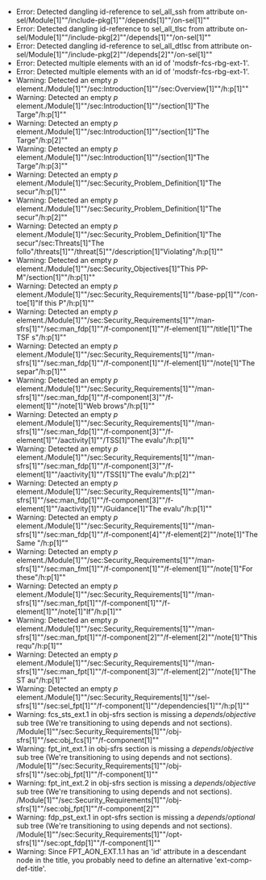 * Error: Detected dangling id-reference to sel_all_ssh from attribute
        on-sel/Module[1]""/include-pkg[1]""/depends[1]""/on-sel[1]""
* Error: Detected dangling id-reference to sel_all_tlsc from attribute
        on-sel/Module[1]""/include-pkg[2]""/depends[1]""/on-sel[1]""
* Error: Detected dangling id-reference to sel_all_dtlsc from attribute
        on-sel/Module[1]""/include-pkg[2]""/depends[2]""/on-sel[1]""
* Error: Detected multiple elements with an id of 'modsfr-fcs-rbg-ext-1'.
* Error: Detected multiple elements with an id of 'modsfr-fcs-rbg-ext-1'.
* Warning: Detected an empty _p_ element./Module[1]""/sec:Introduction[1]""/sec:Overview[1]""/h:p[1]""
* Warning: Detected an empty _p_ element./Module[1]""/sec:Introduction[1]""/section[1]"The Targe"/h:p[1]""
* Warning: Detected an empty _p_ element./Module[1]""/sec:Introduction[1]""/section[1]"The Targe"/h:p[2]""
* Warning: Detected an empty _p_ element./Module[1]""/sec:Introduction[1]""/section[1]"The Targe"/h:p[3]""
* Warning: Detected an empty _p_ element./Module[1]""/sec:Security_Problem_Definition[1]"The secur"/h:p[1]""
* Warning: Detected an empty _p_ element./Module[1]""/sec:Security_Problem_Definition[1]"The secur"/h:p[2]""
* Warning: Detected an empty _p_ element./Module[1]""/sec:Security_Problem_Definition[1]"The secur"/sec:Threats[1]"The follo"/threats[1]""/threat[5]""/description[1]"Violating"/h:p[1]""
* Warning: Detected an empty _p_ element./Module[1]""/sec:Security_Objectives[1]"This PP-M"/section[1]""/h:p[1]""
* Warning: Detected an empty _p_ element./Module[1]""/sec:Security_Requirements[1]""/base-pp[1]""/con-toe[1]"If this P"/h:p[1]""
* Warning: Detected an empty _p_ element./Module[1]""/sec:Security_Requirements[1]""/man-sfrs[1]""/sec:man_fdp[1]""/f-component[1]""/f-element[1]""/title[1]"The TSF s"/h:p[1]""
* Warning: Detected an empty _p_ element./Module[1]""/sec:Security_Requirements[1]""/man-sfrs[1]""/sec:man_fdp[1]""/f-component[1]""/f-element[1]""/note[1]"The separ"/h:p[1]""
* Warning: Detected an empty _p_ element./Module[1]""/sec:Security_Requirements[1]""/man-sfrs[1]""/sec:man_fdp[1]""/f-component[3]""/f-element[1]""/note[1]"Web brows"/h:p[1]""
* Warning: Detected an empty _p_ element./Module[1]""/sec:Security_Requirements[1]""/man-sfrs[1]""/sec:man_fdp[1]""/f-component[3]""/f-element[1]""/aactivity[1]""/TSS[1]"The evalu"/h:p[1]""
* Warning: Detected an empty _p_ element./Module[1]""/sec:Security_Requirements[1]""/man-sfrs[1]""/sec:man_fdp[1]""/f-component[3]""/f-element[1]""/aactivity[1]""/TSS[1]"The evalu"/h:p[2]""
* Warning: Detected an empty _p_ element./Module[1]""/sec:Security_Requirements[1]""/man-sfrs[1]""/sec:man_fdp[1]""/f-component[3]""/f-element[1]""/aactivity[1]""/Guidance[1]"The evalu"/h:p[1]""
* Warning: Detected an empty _p_ element./Module[1]""/sec:Security_Requirements[1]""/man-sfrs[1]""/sec:man_fdp[1]""/f-component[4]""/f-element[2]""/note[1]"The Same "/h:p[1]""
* Warning: Detected an empty _p_ element./Module[1]""/sec:Security_Requirements[1]""/man-sfrs[1]""/sec:man_fmt[1]""/f-component[1]""/f-element[1]""/note[1]"For these"/h:p[1]""
* Warning: Detected an empty _p_ element./Module[1]""/sec:Security_Requirements[1]""/man-sfrs[1]""/sec:man_fpt[1]""/f-component[1]""/f-element[1]""/note[1]"If"/h:p[1]""
* Warning: Detected an empty _p_ element./Module[1]""/sec:Security_Requirements[1]""/man-sfrs[1]""/sec:man_fpt[1]""/f-component[2]""/f-element[2]""/note[1]"This requ"/h:p[1]""
* Warning: Detected an empty _p_ element./Module[1]""/sec:Security_Requirements[1]""/man-sfrs[1]""/sec:man_fpt[1]""/f-component[3]""/f-element[2]""/note[1]"The ST au"/h:p[1]""
* Warning: Detected an empty _p_ element./Module[1]""/sec:Security_Requirements[1]""/sel-sfrs[1]""/sec:sel_fpt[1]""/f-component[1]""/dependencies[1]""/h:p[1]""
* Warning: fcs_sts_ext.1 in obj-sfrs section is missing a _depends_/_objective_ sub tree (We're transitioning to using depends and not sections). /Module[1]""/sec:Security_Requirements[1]""/obj-sfrs[1]""/sec:obj_fcs[1]""/f-component[1]""
* Warning: fpt_int_ext.1 in obj-sfrs section is missing a _depends_/_objective_ sub tree (We're transitioning to using depends and not sections). /Module[1]""/sec:Security_Requirements[1]""/obj-sfrs[1]""/sec:obj_fpt[1]""/f-component[1]""
* Warning: fpt_int_ext.2 in obj-sfrs section is missing a _depends_/_objective_ sub tree (We're transitioning to using depends and not sections). /Module[1]""/sec:Security_Requirements[1]""/obj-sfrs[1]""/sec:obj_fpt[1]""/f-component[2]""
* Warning: fdp_pst_ext.1 in opt-sfrs section is missing a _depends_/_optional_ sub tree (We're transitioning to using depends and not sections). /Module[1]""/sec:Security_Requirements[1]""/opt-sfrs[1]""/sec:opt_fdp[1]""/f-component[1]""
* Warning: Since FPT_AON_EXT.1.1 has an 'id' attribute in a descendant node in the title, you probably need to define an alternative 'ext-comp-def-title'.
                       
